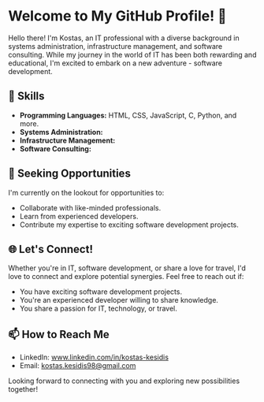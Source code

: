# Welcome to My GitHub Profile! 👋

Hello there! I'm Kostas, an IT professional with a diverse background in systems administration, infrastructure management, and software consulting. While my journey in the world of IT has been both rewarding and educational, I'm excited to embark on a new adventure - software development.

## 🔧 Skills

- **Programming Languages:** HTML, CSS, JavaScript, C, Python, and more.
- **Systems Administration:** 
- **Infrastructure Management:** 
- **Software Consulting:** 

## 🚀 Seeking Opportunities

I'm currently on the lookout for opportunities to:

- Collaborate with like-minded professionals.
- Learn from experienced developers.
- Contribute my expertise to exciting software development projects.

## 🌐 Let's Connect!

Whether you're in IT, software development, or share a love for travel, I'd love to connect and explore potential synergies. Feel free to reach out if:

- You have exciting software development projects.
- You're an experienced developer willing to share knowledge.
- You share a passion for IT, technology, or travel.

## 📫 How to Reach Me

- LinkedIn: www.linkedin.com/in/kostas-kesidis
- Email: kostas.kesidis98@gmail.com

Looking forward to connecting with you and exploring new possibilities together!


<!---
kostikas1/kostikas1 is a ✨ special ✨ repository because its `README.md` (this file) appears on your GitHub profile.
You can click the Preview link to take a look at your changes.
--->
